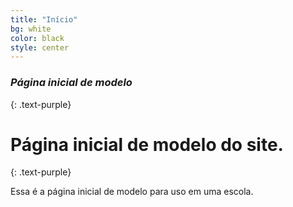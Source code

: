```yaml
---
title: "Início"
bg: white
color: black
style: center
---
```


### *Página inicial de modelo*
{: .text-purple}
	
<span class="fa-stack subtlecircle" style="font-size:100px; background:rgba(255,166,0,0.1)">
  <i class="<fa fa-circle fa-stack-2x text-white"></i>
  <i class="fa fa-graduation-cap fa-stack-1x text-orange"></i>
</span>

# Página inicial de modelo do site.
{: .text-purple}


Essa é a página inicial de modelo para uso em uma escola.


